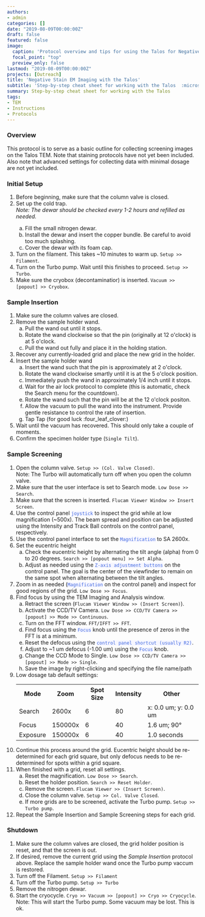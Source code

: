 ```yaml
---
authors:
- admin
categories: []
date: "2019-08-09T00:00:00Z"
draft: false
featured: false
image:
  caption: 'Protocol overview and tips for using the Talos for Negative Stain EM'
  focal_point: "top"
  preview_only: false
lastmod: "2019-08-09T00:00:00Z"
projects: [Outreach]
title: 'Negative Stain EM Imaging with the Talos'
subtitle: 'Step-by-step cheat sheet for working with the Talos  :microscope:'
summary: Step-by-step cheat sheet for working with the Talos
tags:
- TEM
- Instructions
- Protocols
---
```



### Overview
This protocol is to serve as a basic outline for collecting screening images on the Talos TEM.
Note that staining protocols have not yet been included.
Also note that advanced settings for collecting data with minimal dosage are not yet included.

### Initial Setup
<ol>
	<li>Before beginning, make sure that the column valve is closed.</li>
	<li>Set up the cold trap.<br><i>Note:  The dewar should be checked every 1-2 hours and refilled as needed.</i></li>
		<ol type="a">
			<li>Fill the small nitrogen dewar.</li>
			<li>Install the dewar and insert the copper bundle.  Be careful to avoid too much splashing.</li>
			<li>Cover the dewar with its foam cap.</li>
		</ol>
	<li>Turn on the filament. This takes ~10 minutes to warm up.  <code>Setup >> Filament</code>.</li>
	<li>Turn on the Turbo pump.  Wait until this finishes to proceed.  <code>Setup >> Turbo</code>.</li>
	<li>Make sure the cryobox (decontaminatior) is inserted.  <code>Vacuum >> [popout] >> Cryobox</code>.</li>
</ol>

### Sample Insertion
<ol>
	<li>Make sure the column valves are closed.</li>
	<li>Remove the sample holder wand.
		<ol type="a">
			<li>Pull the wand out until it stops.</li>
			<li>Rotate the wand clockwise so that the pin (originally at 12 o'clock) is at 5 o'clock.</li>
			<li>Pull the wand out fully and place it in the holding station.</li>
		</ol>
	</li>
	<li>Recover any currently-loaded grid and place the new grid in the holder.</li>
	<li>Insert the sample holder wand
		<ol type="a">
			<li>Insert the wand such that the pin is approximately at 2 o'clock.</li>
			<li>Rotate the wand clockwise smartly until it is at the 5 o'clock position.</li>
			<li>Immediately push the wand in approximately 1/4 inch until it stops.</li>
			<li>Wait for the air lock protocol to complete (this is automatic, check the Search menu for the countdown).</li>
			<li>Rotate the wand such that the pin will be at the 12 o'clock positon.</li>
			<li>Allow the vacuum to pull the wand into the instrument.  Provide gentle resistance to control the rate of insertion.</li>
			<li>Tap Tap (for good luck :four_leaf_clover:)</li>
		</ol>
	</li>
	<li>Wait until the vacuum has recovered.  This should only take a couple of moments.</li>
	<li>Confirm the specimen holder type (<code>Single Tilt</code>).</li>
</ol>

### Sample Screening
<ol>
	<li>Open the column valve.  <code>Setup >> (Col. Valve Closed)</code>.<br>
	Note:  The Turbo will automatically turn off when you open the column valve.</li>
	<li>Make sure that the user interface is set to Search mode.  <code>Low Dose >> Search</code>.</li>
	<li>Make sure that the screen is inserted.  <code>Flucam Viewer Window >> Insert Screen</code>.</li>
	<li>Use the control panel <code style='color:royalblue;background-color:#F6F6FF'>joystick</code> to inspect the grid while at low magnification (~500x).  The beam spread and position can be adjusted using the Intensity and Track Ball controls on the control panel, respectively.</li>
	<li>Use the control panel interface to set the <code style='color:royalblue;background-color:#F6F6FF'>Magnification</code> to SA 2600x.</li>
	<li>Set the eucentric height
		<ol type="a">
			<li>Check the eucentric height by alternating the tilt angle (alpha) from 0 to 20 degrees.  <code>Search >> [popout menu] >> Set Alpha</code>.</li>
			<li>Adjust as needed using the <code style='color:royalblue;background-color:#F6F6FF'>Z-axis adjustment buttons</code> on the control panel.  The goal is the center of the viewfinder to remain on the same spot when alternating between the tilt angles.</li>
		</ol>
	<li>Zoom in as needed (<code style='color:royalblue;background-color:#F6F6FF'>Magnification</code> on the control panel) and inspect for good regions of the grid.  <code>Low Dose >> Focus</code>.</li>
	<li>Find focus by using the TEM Imaging and Analysis window.
		<ol type="a">
			<li>Retract the screen (<code>Flucam Viewer Window >> (Insert Screen)</code>).</li>
			<li>Activate the CCD/TV Camera.  <code>Low Dose >> CCD/TV Camera >> [popout] >> Mode >> Continuous</code>.</li>
			<li>Turn on the FFT window.  <code>FFT/IFFT >> FFT</code>.</li>
			<li>Find focus using the <code style='color:royalblue;background-color:#F6F6FF'>Focus</code> knob until the presence of zeros in the FFT is at a minimum.</li>
			<li>Reset the defocus using the <code style='color:royalblue;background-color:#F6F6FF'>control panel shortcut (usually R2)</code>.</li>
			<li>Adjust to ~1 um defocus (-1.00 um) using the <code style='color:royalblue;background-color:#F6F6FF'>Focus</code> knob.</li>
			<li>Change the CCD Mode to Single.  <code>Low Dose >> CCD/TV Camera >> [popout] >> Mode >> Single</code>.</li>
			<li>Save the image by right-clicking and specifying the file name/path</li>
		</ol>
	<li>Low dosage tab default settings:
		<table>
			<tr><th>Mode</th>		<th>Zoom</th>		<th>Spot Size</th>	<th>Intensity</th>		<th>Other</th></tr>
			<tr><td>Search</td>		<td>2600x</td>		<td>6</td>			<td>80</td>				<td>x: 0.0 um; y: 0.0 um</td></tr>
			<tr><td>Focus</td>		<td>150000x</td>	<td>6</td>			<td>40</td>				<td>1.6 um; 90&deg;</td></tr>
			<tr><td>Exposure</td>	<td>150000x</td>	<td>6</td>			<td>40</td>				<td>1.0 seconds</td></tr>
		</table>
	</li>
	<li>Continue this process around the grid.  Eucentric height should be re-determined for each grid square, but only defocus needs to be re-determined for spots within a grid square.</li>
	<li>When finished with a grid, reset all settings.
		<ol type="a">
			<li>Reset the magnification.  <code>Low Dose >> Search</code>.</li>
			<li>Reset the holder position.  <code>Search >> Reset Holder</code>.</li>
			<li>Remove the screen.  <code>Flucam Viewer >> (Insert Screen)</code>.</li>
			<li>Close the column valve.  <code>Setup >> Col. Valve Closed</code>.</li>
			<li>If more grids are to be screened, activate the Turbo pump.  <code>Setup >> Turbo pump</code>.</li>
		</ol>
	<li>Repeat the Sample Insertion and Sample Screening steps for each grid.</li>
</ol>

### Shutdown
<ol>
	<li>Make sure the column valves are closed, the grid holder position is reset, and that the screen is out.</li>
	<li>If desired, remove the current grid using the <i>Sample Insertion</i> protocol above.  Replace the sample holder wand once the Turbo pump vaccum is restored.</li>
	<li>Turn off the Filament.  <code>Setup >> Filament</code></li>
	<li>Turn off the Turbo pump.  <code>Setup >> Turbo</code></li>
	<li>Remove the nitrogen dewar.</li>
	<li>Start the cryocycle.  <code>Cryo >> Vacuum >> [popout] >> Cryo >> Cryocycle</code>.<br>
		Note:  This will start the Turbo pump.  Some vacuum may be lost.  This is ok.
	</li>
</ol>
